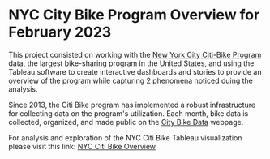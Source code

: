 # NYC City Bike Program Overview for February 2023

This project consisted on working with the <a href="https://en.wikipedia.org/wiki/Citi_Bike" target="_blank">New York City Citi-Bike Program</a> data, the largest bike-sharing program in the United States, and using the Tableau software to create interactive dashboards and stories to provide an overview of the program while capturing 2 phenomena noticed duing the analysis.

Since 2013, the Citi Bike program has implemented a robust infrastructure for collecting data on the program's utilization. Each month, bike data is collected, organized, and made public on the <a href="https://citibikenyc.com/system-data" target="_blank">City Bike Data</a> webpage.

For analysis and exploration of the NYC Citi Bike Tableau visualization please visit this link: <a href="https://eabouche.github.io/tableau-challenge/" target="_blank">NYC Citi Bike Overview</a>



